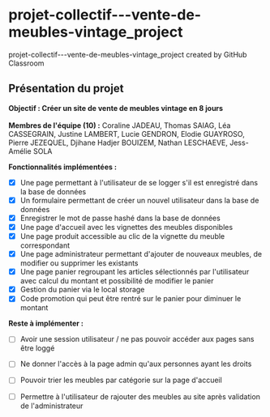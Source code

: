 # projet-collectif---vente-de-meubles-vintage_project
projet-collectif---vente-de-meubles-vintage_project created by GitHub Classroom

## Présentation du projet

**Objectif : Créer un site de vente de meubles vintage en 8 jours**<br><br>
**Membres de l'équipe (10) :** Coraline JADEAU, Thomas SAIAG, Léa CASSEGRAIN, Justine LAMBERT, Lucie GENDRON, Elodie GUAYROSO, Pierre JEZEQUEL, Djihane Hadjer BOUIZEM, Nathan LESCHAEVE, Jess-Amélie SOLA

**Fonctionnalités implémentées :**
- [X] Une page permettant à l'utilisateur de se logger s'il est enregistré dans la base de données
- [X] Un formulaire permettant de créer un nouvel utilisateur dans la base de données
- [X] Enregistrer le mot de passe hashé dans la base de données
- [X] Une page d'accueil avec les vignettes des meubles disponibles
- [X] Une page produit accessible au clic de la vignette du meuble correspondant
- [X] Une page administrateur permettant d'ajouter de nouveaux meubles, de modifier ou supprimer les existants
- [X] Une page panier regroupant les articles sélectionnés par l'utilisateur avec calcul du montant et possibilité de modifier le panier
- [X] Gestion du panier via le local storage 
- [X] Code promotion qui peut être rentré sur le panier pour diminuer le montant

**Reste à implémenter :**
- [ ] Avoir une session utilisateur / ne pas pouvoir accéder aux pages sans être loggé
- [ ] Ne donner l'accès à la page admin qu'aux personnes ayant les droits
- [ ] Pouvoir trier les meubles par catégorie sur la page d'accueil
- [ ] Permettre à l'utilisateur de rajouter des meubles au site après validation de l'administrateur



